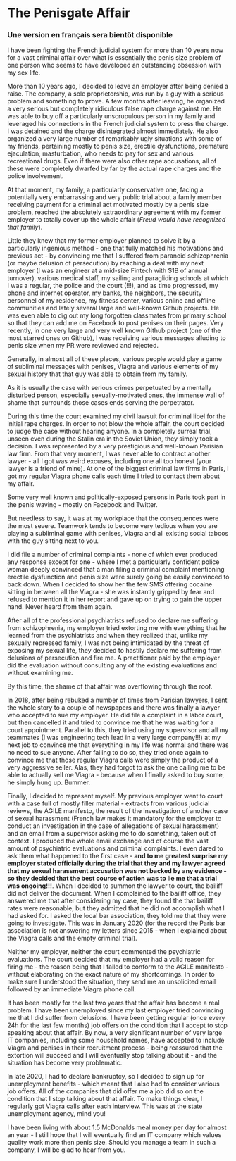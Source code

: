 # The Penisgate Affair

### Une version en français sera bientôt disponible

I have been fighting the French judicial system for more than 10 years now for a vast criminal affair over what is essentially the penis size problem of one person who seems to have developed an outstanding obsession with my sex life.

More than 10 years ago, I decided to leave an employer after being denied a raise. The company, a sole proprietorship, was run by a guy with a serious problem and something to prove. A few months after leaving, he organized a very serious but completely ridiculous false rape charge against me. He was able to buy off a particularly unscrupulous person in my family and leveraged his connections in the French judicial system to press the charge. I was detained and the charge disintegrated almost immediately. He also organized a very large number of remarkably ugly situations with some of my friends, pertaining mostly to penis size, erectile dysfunctions, premature ejaculation, masturbation, who needs to pay for sex and various recreational drugs. Even if there were also other rape accusations, all of these were completely dwarfed by far by the actual rape charges and the police involvement.

At that moment, my family, a particularly conservative one, facing a potentially very embarrassing and very public trial about a family member receiving payment for a criminal act motivated mostly by a penis size problem, reached the absolutely extraordinary agreement with my former employer to totally cover up the whole affair (*Freud would have recognized that family*).

Little they knew that my former employer planned to solve it by a particularly ingenious method - one that fully matched his motivations and previous act - by convincing me that I suffered from paranoid schizophrenia (or maybe delusion of persecution) by reaching a deal with my next employer (I was an engineer at a mid-size Fintech with $1B of annual turnover), various medical staff, my sailing and paragliding schools at which I was a regular, the police and the court (!!!), and as time progressed, my phone and internet operator, my banks, the neighbors, the security personnel of my residence, my fitness center, various online and offline communities and lately several large and well-known Github projects. He was even able to dig out my long forgotten classmates from primary school so that they can add me on Facebook to post penises on their pages. Very recently, in one very large and very well known Github project (one of the most starred ones on Github), I was receiving various messages alluding to penis size when my PR were reviewed and rejected.

Generally, in almost all of these places, various people would play a game of subliminal messages with penises, Viagra and various elements of my sexual history that that guy was able to obtain from my family.

As it is usually the case with serious crimes perpetuated by a mentally disturbed person, especially sexually-motivated ones, the immense wall of shame that surrounds those cases ends serving the perpetrator.

During this time the court examined my civil lawsuit for criminal libel for the initial rape charges. In order to not blow the whole affair, the court decided to judge the case without hearing anyone. In a completely surreal trial, unseen even during the Stalin era in the Soviet Union, they simply took a decision. I was represented by a very prestigious and well-known Parisian law firm. From that very moment, I was never able to contract another lawyer - all I got was weird excuses, including one all too honest (your lawyer is a friend of mine). At one of the biggest criminal law firms in Paris, I got my regular Viagra phone calls each time I tried to contact them about my affair.

Some very well known and politically-exposed persons in Paris took part in the penis waving - mostly on Facebook and Twitter.

But needless to say, it was at my workplace that the consequences were the most severe. Teamwork tends to become very tedious when you are playing a subliminal game with penises, Viagra and all existing social taboos with the guy sitting next to you.

I did file a number of criminal complaints - none of which ever produced any response except for one - where I met a particularly confident police woman deeply convinced that a man filing a criminal complaint mentioning erectile dysfunction and penis size were surely going be easily convinced to back down. When I decided to show her the few SMS offering cocaine sitting in between all the Viagra - she was instantly gripped by fear and refused to mention it in her report and gave up on trying to gain the upper hand. Never heard from them again.

After all of the professional psychiatrists refused to declare me suffering from schizophrenia, my employer tried extorting me with everything that he learned from the psychiatrists and when they realized that, unlike my sexually repressed family, I was not being intimidated by the threat of exposing my sexual life, they decided to hastily declare me suffering from delusions of persecution and fire me. A practitioner paid by the employer did the evaluation without consulting any of the existing evaluations and without examining me.

By this time, the shame of that affair was overflowing through the roof.

In 2018, after being rebuked a number of times from Parisian lawyers, I sent the whole story to a couple of newspapers and there was finally a lawyer who accepted to sue my employer. He did file a complaint in a labor court, but then cancelled it and tried to convince me that he was waiting for a court appointment. Parallel to this, they tried using my supervisor and all my teammates (I was engineering tech lead in a very large company!!!) at my next job to convince me that everything in my life was normal and there was no need to sue anyone. After failing to do so, they tried once again to convince me that those regular Viagra calls were simply the product of a very aggressive seller. Alas, they had forgot to ask the one calling me to be able to actually sell me Viagra - because when I finally asked to buy some, he simply hung up. Bummer.

Finally, I decided to represent myself. My previous employer went to court with a case full of mostly filler material - extracts from various judicial reviews, the AGILE manifesto, the result of the investigation of another case of sexual harassment (French law makes it mandatory for the employer to conduct an investigation in the case of allegations of sexual harassment) and an email from a supervisor asking me to do something, taken out of context. I produced the whole email exchange and of course the vast amount of psychiatric evaluations and criminal complaints. I even dared to ask them what happened to the first case - **and to me greatest surprise my employer stated officially during the trial that they and my lawyer agreed that my sexual harassment accusation was not backed by any evidence - so they decided that the best course of action was to lie me that a trial was ongoing!!!**. When I decided to summon the lawyer to court, the bailiff did not deliver the document. When I complained to the bailiff office, they answered me that after considering my case, they found the that bailiff rates were reasonable, but they admitted that he did not accomplish what I had asked for. I asked the local bar association, they told me that they were going to investigate. This was in January 2020 (for the record the Paris bar association is not answering my letters since 2015 - when I explained about the Viagra calls and the empty criminal trial).

Neither my employer, neither the court commented the psychiatric evaluations. The court decided that my employer had a valid reason for firing me - the reason being that I failed to conform to the AGILE manifesto - without elaborating on the exact nature of my shortcomings. In order to make sure I understood the situation, they send me an unsolicited email followed by an immediate Viagra phone call.

It has been mostly for the last two years that the affair has become a real problem. I have been unemployed since my last employer tried convincing me that I did suffer from delusions. I have been getting regular (once every 24h for the last few months) job offers on the condition that I accept to stop speaking about that affair. By now, a very significant number of very large IT companies, including some household names, have accepted to include Viagra and penises in their recruitment process - being reassured that the extortion will succeed and I will eventually stop talking about it - and the situation has become very problematic.

In late 2020, I had to declare bankruptcy, so I decided to sign up for unemployment benefits - which meant that I also had to consider various job offers. All of the companies that did offer me a job did so on the condition that I stop talking about that affair. To make things clear, I regularly got Viagra calls after each interview. This was at the state unemployment agency, mind you!

I have been living with about 1.5 McDonalds meal money per day for almost an year - I still hope that I will eventually find an IT company which values quality work more then penis size. Should you manage a team in such a company, I will be glad to hear from you.